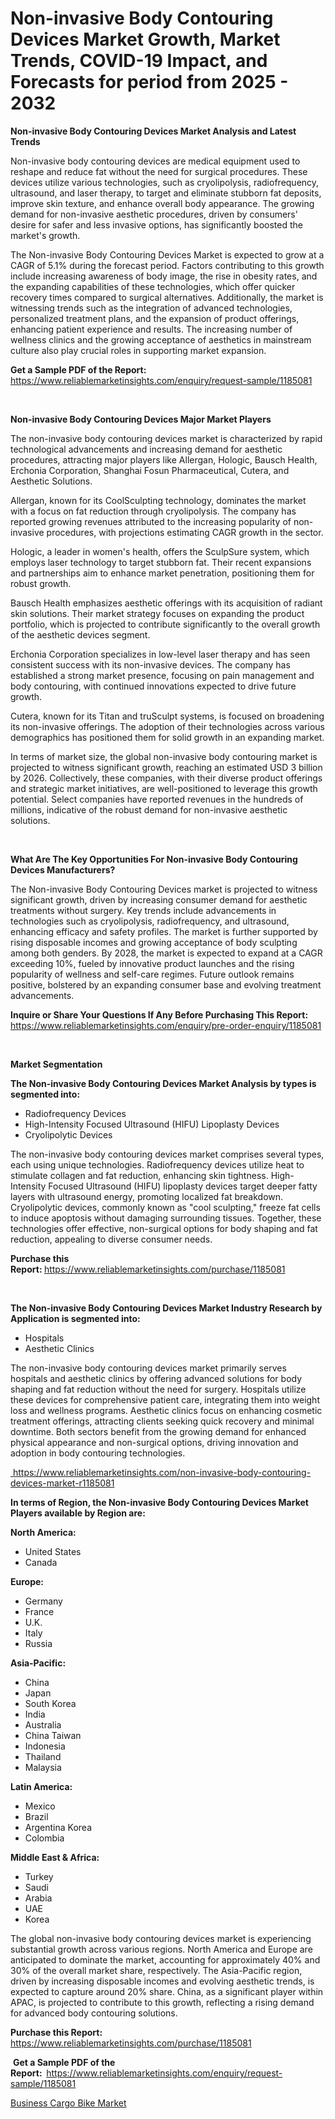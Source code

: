 <p><h1>Non-invasive Body Contouring Devices Market Growth, Market Trends, COVID-19 Impact, and Forecasts for period from 2025 - 2032</h1></p><p><strong>Non-invasive Body Contouring Devices Market Analysis and Latest Trends</strong></p>
<p><p>Non-invasive body contouring devices are medical equipment used to reshape and reduce fat without the need for surgical procedures. These devices utilize various technologies, such as cryolipolysis, radiofrequency, ultrasound, and laser therapy, to target and eliminate stubborn fat deposits, improve skin texture, and enhance overall body appearance. The growing demand for non-invasive aesthetic procedures, driven by consumers' desire for safer and less invasive options, has significantly boosted the market's growth.</p><p>The Non-invasive Body Contouring Devices Market is expected to grow at a CAGR of 5.1% during the forecast period. Factors contributing to this growth include increasing awareness of body image, the rise in obesity rates, and the expanding capabilities of these technologies, which offer quicker recovery times compared to surgical alternatives. Additionally, the market is witnessing trends such as the integration of advanced technologies, personalized treatment plans, and the expansion of product offerings, enhancing patient experience and results. The increasing number of wellness clinics and the growing acceptance of aesthetics in mainstream culture also play crucial roles in supporting market expansion.</p></p>
<p><strong>Get a Sample PDF of the Report:&nbsp;</strong> <a href="https://www.reliablemarketinsights.com/enquiry/request-sample/1185081?utm_campaign=3038&utm_medium=2&utm_source=Github&utm_content=ia&utm_term=28032025&utm_id=non-invasive-body-contouring-devices">https://www.reliablemarketinsights.com/enquiry/request-sample/1185081</a></p>
<p>&nbsp;</p>
<p><strong>Non-invasive Body Contouring Devices Major Market Players</strong></p>
<p><p>The non-invasive body contouring devices market is characterized by rapid technological advancements and increasing demand for aesthetic procedures, attracting major players like Allergan, Hologic, Bausch Health, Erchonia Corporation, Shanghai Fosun Pharmaceutical, Cutera, and Aesthetic Solutions.</p><p>Allergan, known for its CoolSculpting technology, dominates the market with a focus on fat reduction through cryolipolysis. The company has reported growing revenues attributed to the increasing popularity of non-invasive procedures, with projections estimating CAGR growth in the sector.</p><p>Hologic, a leader in women's health, offers the SculpSure system, which employs laser technology to target stubborn fat. Their recent expansions and partnerships aim to enhance market penetration, positioning them for robust growth.</p><p>Bausch Health emphasizes aesthetic offerings with its acquisition of radiant skin solutions. Their market strategy focuses on expanding the product portfolio, which is projected to contribute significantly to the overall growth of the aesthetic devices segment.</p><p>Erchonia Corporation specializes in low-level laser therapy and has seen consistent success with its non-invasive devices. The company has established a strong market presence, focusing on pain management and body contouring, with continued innovations expected to drive future growth.</p><p>Cutera, known for its Titan and truSculpt systems, is focused on broadening its non-invasive offerings. The adoption of their technologies across various demographics has positioned them for solid growth in an expanding market.</p><p>In terms of market size, the global non-invasive body contouring market is projected to witness significant growth, reaching an estimated USD 3 billion by 2026. Collectively, these companies, with their diverse product offerings and strategic market initiatives, are well-positioned to leverage this growth potential. Select companies have reported revenues in the hundreds of millions, indicative of the robust demand for non-invasive aesthetic solutions.</p></p>
<p>&nbsp;</p>
<p><strong>What Are The Key Opportunities For Non-invasive Body Contouring Devices Manufacturers?</strong></p>
<p><p>The Non-invasive Body Contouring Devices market is projected to witness significant growth, driven by increasing consumer demand for aesthetic treatments without surgery. Key trends include advancements in technologies such as cryolipolysis, radiofrequency, and ultrasound, enhancing efficacy and safety profiles. The market is further supported by rising disposable incomes and growing acceptance of body sculpting among both genders. By 2028, the market is expected to expand at a CAGR exceeding 10%, fueled by innovative product launches and the rising popularity of wellness and self-care regimes. Future outlook remains positive, bolstered by an expanding consumer base and evolving treatment advancements.</p></p>
<p><strong>Inquire or Share Your Questions If Any Before Purchasing This Report:</strong> <a href="https://www.reliablemarketinsights.com/enquiry/pre-order-enquiry/1185081?utm_campaign=3038&utm_medium=2&utm_source=Github&utm_content=ia&utm_term=28032025&utm_id=non-invasive-body-contouring-devices">https://www.reliablemarketinsights.com/enquiry/pre-order-enquiry/1185081</a></p>
<p>&nbsp;</p>
<p><strong>Market Segmentation</strong></p>
<p><strong>The Non-invasive Body Contouring Devices Market Analysis by types is segmented into:</strong></p>
<p><ul><li>Radiofrequency Devices</li><li>High-Intensity Focused Ultrasound (HIFU) Lipoplasty Devices</li><li>Cryolipolytic Devices</li></ul></p>
<p><p>The non-invasive body contouring devices market comprises several types, each using unique technologies. Radiofrequency devices utilize heat to stimulate collagen and fat reduction, enhancing skin tightness. High-Intensity Focused Ultrasound (HIFU) lipoplasty devices target deeper fatty layers with ultrasound energy, promoting localized fat breakdown. Cryolipolytic devices, commonly known as "cool sculpting," freeze fat cells to induce apoptosis without damaging surrounding tissues. Together, these technologies offer effective, non-surgical options for body shaping and fat reduction, appealing to diverse consumer needs.</p></p>
<p><strong>Purchase this Report:&nbsp;</strong><a href="https://www.reliablemarketinsights.com/purchase/1185081?utm_campaign=3038&utm_medium=2&utm_source=Github&utm_content=ia&utm_term=28032025&utm_id=non-invasive-body-contouring-devices">https://www.reliablemarketinsights.com/purchase/1185081</a></p>
<p>&nbsp;</p>
<p><strong>The Non-invasive Body Contouring Devices Market Industry Research by Application is segmented into:</strong></p>
<p><ul><li>Hospitals</li><li>Aesthetic Clinics</li></ul></p>
<p><p>The non-invasive body contouring devices market primarily serves hospitals and aesthetic clinics by offering advanced solutions for body shaping and fat reduction without the need for surgery. Hospitals utilize these devices for comprehensive patient care, integrating them into weight loss and wellness programs. Aesthetic clinics focus on enhancing cosmetic treatment offerings, attracting clients seeking quick recovery and minimal downtime. Both sectors benefit from the growing demand for enhanced physical appearance and non-surgical options, driving innovation and adoption in body contouring technologies.</p></p>
<p><a href="https://www.reliablemarketinsights.com/non-invasive-body-contouring-devices-market-r1185081?utm_campaign=3038&utm_medium=2&utm_source=Github&utm_content=ia&utm_term=28032025&utm_id=non-invasive-body-contouring-devices">&nbsp;https://www.reliablemarketinsights.com/non-invasive-body-contouring-devices-market-r1185081</a></p>
<p><strong>In terms of Region, the Non-invasive Body Contouring Devices Market Players available by Region are:</strong></p>
<p>
    <p> <strong> North America: </strong>
        <ul>
            <li>United States</li>
            <li>Canada</li>
        </ul>
        </p> 
    <p> <strong> Europe: </strong>
        <ul>
            <li>Germany</li>
            <li>France</li>
            <li>U.K.</li>
            <li>Italy</li>
            <li>Russia</li>
        </ul>
        </p> 
    <p> <strong> Asia-Pacific: </strong>
        <ul>
            <li>China</li>
            <li>Japan</li>
            <li>South Korea</li>
            <li>India</li>
            <li>Australia</li>
            <li>China Taiwan</li>
            <li>Indonesia</li>
            <li>Thailand</li>
            <li>Malaysia</li>
        </ul>
        </p> 
    <p> <strong> Latin America: </strong>
        <ul>
            <li>Mexico</li>
            <li>Brazil</li>
            <li>Argentina Korea</li>
            <li>Colombia</li>
        </ul>
        </p> 
    <p> <strong> Middle East & Africa: </strong>
        <ul>
            <li>Turkey</li>
            <li>Saudi</li>
            <li>Arabia</li>
            <li>UAE</li>
            <li>Korea</li>
        </ul>
    </p>
    </p>
<p><p>The global non-invasive body contouring devices market is experiencing substantial growth across various regions. North America and Europe are anticipated to dominate the market, accounting for approximately 40% and 30% of the overall market share, respectively. The Asia-Pacific region, driven by increasing disposable incomes and evolving aesthetic trends, is expected to capture around 20% share. China, as a significant player within APAC, is projected to contribute to this growth, reflecting a rising demand for advanced body contouring solutions.</p></p>
<p><strong>Purchase this Report: </strong><a href="https://www.reliablemarketinsights.com/purchase/1185081?utm_campaign=3038&utm_medium=2&utm_source=Github&utm_content=ia&utm_term=28032025&utm_id=non-invasive-body-contouring-devices">https://www.reliablemarketinsights.com/purchase/1185081</a></p>
<p>&nbsp;<strong>Get a Sample PDF of the Report:&nbsp;&nbsp;</strong><a href="https://www.reliablemarketinsights.com/enquiry/request-sample/1185081?utm_campaign=3038&utm_medium=2&utm_source=Github&utm_content=ia&utm_term=28032025&utm_id=non-invasive-body-contouring-devices">https://www.reliablemarketinsights.com/enquiry/request-sample/1185081</a></p>
<p><strong></strong></p>
<p><p><a href="https://github.com/saroarmaicky/Market-Research-Report-List-1/blob/main/business-cargo-bike-market.md?utm_campaign=3038&utm_medium=2&utm_source=Github&utm_content=ia&utm_term=28032025&utm_id=non-invasive-body-contouring-devices">Business Cargo Bike Market</a></p></p>